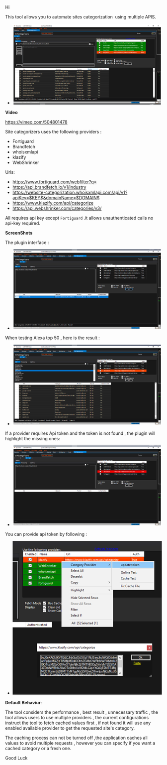 Hi


 This tool allows you to automate sites categorization  using multiple APIS.

- ![Damaged pdf file](https://github.com/YasserGersy/cazador_unr/raw/master/imgs/SiteCat3.png?raw=true)

**Video**

https://vimeo.com/504801478

Site categorizers uses the following providers :

-  Fortiguard
-  Brandfetch
-  whoisxmlapi
-  klazify
-  WebShrinker

Urls:

- https://www.fortiguard.com/webfilter?q=
- https://api.brandfetch.io/v1/industry
- https://website-categorization.whoisxmlapi.com/api/v1?apiKey=$KEY$&domainName=$DOMAIN$
- https://www.klazify.com/api/categorize
- https://api.webshrinker.com/categories/v3/

All requires api key except `Fortiguard` .it allows unauthenticated calls no api-key required.

**ScreenShots**

The plugin interface :

- ![Damaged pdf file](https://github.com/YasserGersy/cazador_unr/raw/master/imgs/SiteCat0.png?raw=true)

When testing Alexa top 50 , here is the result :

- ![Damaged pdf file](https://github.com/YasserGersy/cazador_unr/raw/master/imgs/SiteCat1.png?raw=true)

If a provider requires Api token and the token is not found , the plugin will highlight the missing ones:

- ![Damaged pdf file](https://github.com/YasserGersy/cazador_unr/raw/master/imgs/SiteCat2.png?raw=true)

You can provide api token by following :

 - ![Damaged pdf file](https://github.com/YasserGersy/cazador_unr/raw/master/imgs/SiteCat5.png?raw=true)

**Default Behaviur**:

 The tool considers the performance , best result , unnecessary traffic , the tool allows users to use multiple providers , the current configurations instruct the tool to fetch cached values first , if not found it will use any enabled available provider to get the requested site's category.
 
The caching process can not be turned off ,the application caches all values to avoid multiple requests , however you can specify if you want a cached category or a fresh one.

Good Luck
